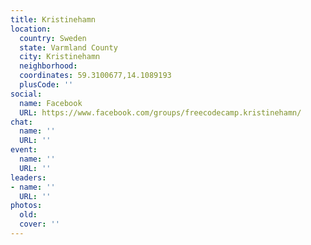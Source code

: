 ```yaml
---
title: Kristinehamn
location:
  country: Sweden
  state: Varmland County
  city: Kristinehamn
  neighborhood: 
  coordinates: 59.3100677,14.1089193
  plusCode: ''
social:
  name: Facebook
  URL: https://www.facebook.com/groups/freecodecamp.kristinehamn/
chat:
  name: ''
  URL: ''
event:
  name: ''
  URL: ''
leaders:
- name: ''
  URL: ''
photos:
  old: 
  cover: ''
---
```

